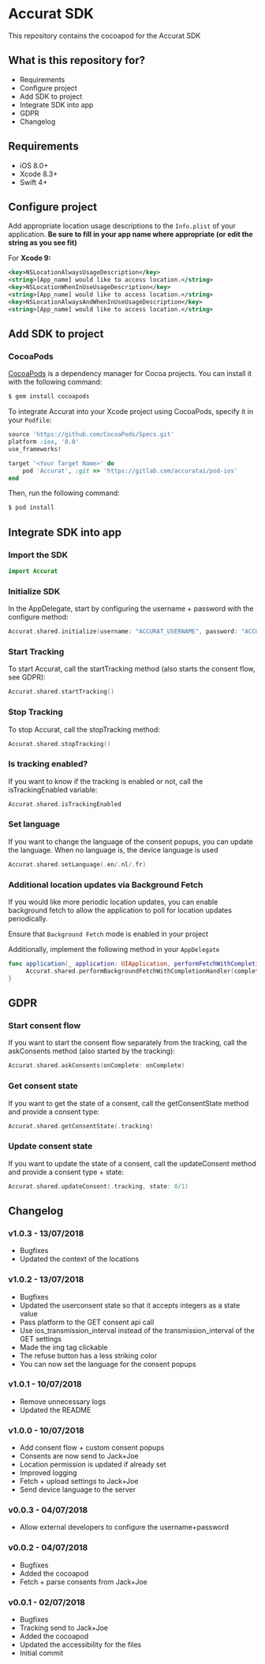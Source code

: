 # Accurat SDK #

This repository contains the cocoapod for the Accurat SDK

## What is this repository for? ##
* Requirements
* Configure project
* Add SDK to project
* Integrate SDK into app
* GDPR
* Changelog

## Requirements

- iOS 8.0+
- Xcode 8.3+
- Swift 4+

## Configure project

Add appropriate location usage descriptions to the `Info.plist` of your application. **Be sure to fill in your app name where appropriate (or edit the string as you see fit)**

For **Xcode 9:**
```xml
<key>NSLocationAlwaysUsageDescription</key>
<string>[App_name] would like to access location.</string>
<key>NSLocationWhenInUseUsageDescription</key>
<string>[App_name] would like to access location.</string>
<key>NSLocationAlwaysAndWhenInUseUsageDescription</key>
<string>[App_name] would like to access location.</string>
```

## Add SDK to project

### CocoaPods

[CocoaPods](https://cocoapods.org) is a dependency manager for Cocoa projects. You can install it with the following command:

```bash
$ gem install cocoapods
```

To integrate Accurat into your Xcode project using CocoaPods, specify it in your `Podfile`:

```ruby
source 'https://github.com/CocoaPods/Specs.git'
platform :ios, '8.0'
use_frameworks!

target '<Your Target Name>' do
    pod 'Accurat', :git => 'https://gitlab.com/accuratai/pod-ios'
end
```

Then, run the following command:

```bash
$ pod install
```

## Integrate SDK into app

### Import the SDK

```swift
import Accurat
```

### Initialize SDK
In the AppDelegate, start by configuring the username + password with the configure method:
```swift
Accurat.shared.initialize(username: "ACCURAT_USERNAME", password: "ACCURAT_PASSWORD")
```
### Start Tracking
To start Accurat, call the startTracking method (also starts the consent flow, see GDPR):
```swift
Accurat.shared.startTracking()
```
### Stop Tracking
To stop Accurat, call the stopTracking method:
```swift
Accurat.shared.stopTracking()
```
### Is tracking enabled?
If you want to know if the tracking is enabled or not, call the isTrackingEnabled variable:
```swift
Accurat.shared.isTrackingEnabled
```
### Set language
If you want to change the language of the consent popups, you can update the language. When no language is, the device language is used
```swift
Accurat.shared.setLanguage(.en/.nl/.fr)
```

### Additional location updates via Background Fetch
If you would like more periodic location updates, you can enable background fetch to allow the application to poll for location updates periodically.

Ensure that `Background Fetch` mode is enabled in your project

Additionally, implement the following method in your `AppDelegate`

```swift
func application(_ application: UIApplication, performFetchWithCompletionHandler completionHandler: @escaping (UIBackgroundFetchResult) -> Void) {
     Accurat.shared.performBackgroundFetchWithCompletionHandler(completionHandler)
}
```

## GDPR

### Start consent flow
If you want to start the consent flow separately from the tracking, call the askConsents method (also started by the tracking):
```swift
Accurat.shared.askConsents(onComplete: onComplete)
```

### Get consent state
If you want to get the state of a consent, call the getConsentState method and provide a consent type:
```swift
Accurat.shared.getConsentState(.tracking)
```

### Update consent state
If you want to update the state of a consent, call the updateConsent method and provide a consent type + state:
```swift
Accurat.shared.updateConsent(.tracking, state: 0/1)
```

## Changelog

### v1.0.3 - 13/07/2018
* Bugfixes
* Updated the context of the locations

### v1.0.2 - 13/07/2018
* Bugfixes
* Updated the userconsent state so that it accepts integers as a state value
* Pass platform to the GET consent api call
* Use ios_transmission_interval instead of the transmission_interval of the GET settings
* Made the img tag clickable
* The refuse button has a less striking color
* You can now set the language for the consent popups

### v1.0.1 - 10/07/2018
* Remove unnecessary logs
* Updated the README

### v1.0.0 - 10/07/2018
* Add consent flow + custom consent popups
* Consents are now send to Jack+Joe
* Location permission is updated if already set
* Improved logging
* Fetch + upload settings to Jack+Joe
* Send device language to the server

### v0.0.3 - 04/07/2018
* Allow external developers to configure the username+password

### v0.0.2 - 04/07/2018
* Bugfixes
* Added the cocoapod
* Fetch + parse consents from Jack+Joe

### v0.0.1 - 02/07/2018
* Bugfixes
* Tracking send to Jack+Joe
* Added the cocoapod
* Updated the accessibility for the files
* Initial commit
